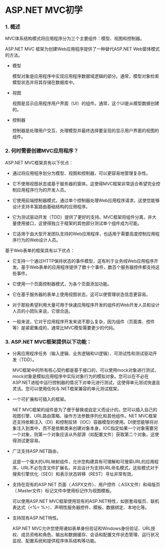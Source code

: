 #  ASP.NET MVC初学

### 1. 概述

MVC体系结构模式将应用程序分为三个主要组件：模型、视图和控制器。

ASP.NET MVC 框架为创建Web应用程序提供了一种替代ASP.NET Web窗体模式的方法。

- 模型

  模型对象是应用程序中实现应用程序数据域逻辑的部分。通常，模型对象检索模型状态并将其存储在数据库中。

- 视图

  视图是显示应用程序用户界面（UI）的组件。通常，这个UI是从模型数据创建的。

- 控制器

  控制器是处理用户交互、处理模型并最终选择要呈现的显示用户界面的视图的组件。



### 2. 何时需要创建MVC应用程序？

ASP.NET MVC框架具有以下优点：

- 通过将应用程序划分为模型、视图和控制器，可以更容易地管理复杂性。

- 它不使用视图状态或基于服务器的窗体。这使得MVC框架非常适合希望完全控制应用程序行为的开发人员。

- 它使用前端控制器模式，通过单个控制器处理Web应用程序请求。这使您能够设计支持丰富路由基础结构的应用程序。

- 它为测试驱动开发（TDD）提供了更好的支持。MVC框架将组件分离，并大量使用接口，这使得独立于框架的其他部分测试单个组件成为可能。

- 它适用于由大型开发团队支持的Web应用程序，也适用于需要高度控制应用程序行为的Web设计人员。



基于Web表单的框架具有以下优点：

- 它支持一个通过HTTP保持状态的事件模型，这有利于业务线Web应用程序开发。基于Web表单的应用程序提供了数十个事件，数百个服务器控件都支持这些事件。

- 它使用一个页面控制器模式，为各个页面添加功能。

- 它在基于服务器的表单上使用视图状态，这可以使管理状态信息更容易。

- 对于那些希望利用大量可用于快速应用程序开发的组件的Web开发人员和设计人员的小团队来说，它很合适。

- 一般来说，它对于应用程序开发来说不那么复杂，因为组件（页面类、控件等）是紧密集成的，通常比MVC模型需要更少的代码。



### 3. ASP.NET MVC框架提供以下功能：

- 分离应用程序任务（输入逻辑、业务逻辑和UI逻辑）、可测试性和测试驱动开发（TDD）。

  MVC框架中的所有核心契约都是基于接口的，可以使用mock对象进行测试，mock对象是模拟应用程序中实际对象行为的模拟对象。您可以在不必在ASP.NET进程中运行控制器的情况下对单元进行测试，这使得单元测试快速且灵活。您可以使用任何与.NET框架兼容的单元测试框架。

  

- 一个可扩展和可插入的框架。

  NET MVC框架的组件是为了便于替换或自定义而设计的。您可以插入自己的视图引擎、URL路由策略、操作方法参数序列化和其他组件。NET MVC框架还支持依赖注入（DI）和控制反转（IOC）容器模型的使用。DI使您能够将对象注入到类中，而不是依赖类来创建对象本身。IOC指定如果一个对象需要另一个对象，则第一个对象应该从外部源（如配置文件）获取第二个对象。这使得测试更容易。

  

- 广泛支持ASP.NET路由，

  这是一个强大的URL映射组件，允许您构建具有可理解和可搜索URL的应用程序。URL不必包含文件扩展名，并且设计为支持URL命名模式，这些模式对于搜索引擎优化（SEO）和表示状态转移（REST）寻址非常有效。

  

- 支持在现有的ASP.NET 页面（.ASPX文件）、用户控件（.ASX文件）和母版页（.Master文件）标记文件中使用标记作为视图模板。

  可以使用ASP.NET MVC框架使用现有的ASP.NET特性，如嵌套母版页、联机表达式（<%= %>）、声明性服务器控件、模板、数据绑定、本地化等。

  

- 支持现有ASP.NET特性。

  ASP.NET MVC允许您使用诸如表单身份验证和Windows身份验证、URL授权、成员资格和角色、输出和数据缓存、会话和配置文件状态管理、运行状况监视、配置系统和提供程序体系结构等功能。



